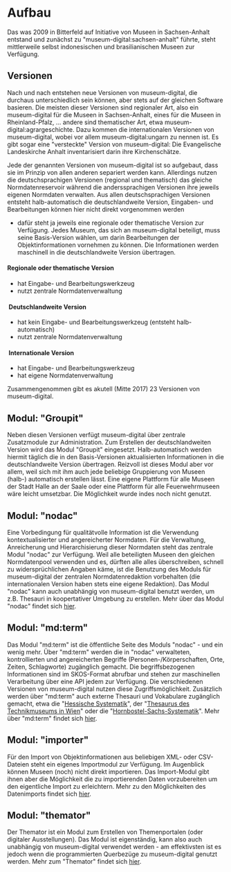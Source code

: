 Aufbau
======

Das was 2009 in Bitterfeld auf Initiative von Museen in Sachsen-Anhalt
entstand und zunächst zu \"museum-digital:sachsen-anhalt\" führte, steht
mittlerweile selbst indonesischen und brasilianischen Museen zur
Verfügung.

Versionen
---------

Nach und nach entstehen neue Versionen von museum-digital, die durchaus
unterschiedlich sein können, aber stets auf der gleichen Software
basieren. Die meisten dieser Versionen sind regionaler Art, also ein
museum-digital für die Museen in Sachsen-Anhalt, eines für die Museen in
Rheinland-Pfalz, \... andere sind thematischer Art, etwa
museum-digital:agrargeschichte. Dazu kommen die internationalen
Versionen von museum-digital, wobei vor allem museum-digital:ungarn zu
nennen ist. Es gibt sogar eine \"versteckte\" Version von
museum-digital: Die Evangelische Landeskirche Anhalt inventarisiert
darin ihre Kirchenschätze.

Jede der genannten Versionen von museum-digital ist so aufgebaut, dass
sie im Prinzip von allen anderen separiert werden kann. Allerdings
nutzen die deutschsprachigen Versionen (regional und thematisch) das
gleiche Normdatenreservoir während die anderssprachigen Versionen ihre
jeweils eigenen Normdaten verwalten. Aus allen deutschsprachigen
Versionen entsteht halb-automatisch die deutschlandweite Version,
Eingaben- und Bearbeitungen können hier nicht direkt vorgenommen werden
- dafür steht ja jeweils eine regionale oder thematische Version zur
Verfügung. Jedes Museum, das sich an museum-digital beteiligt, muss
seine Basis-Version wählen, um darin Bearbeitungen der
Objektinformationen vornehmen zu können. Die Informationen werden
maschinell in die deutschlandweite Version übertragen.

#### Regionale oder thematische Version

-   hat Eingabe- und Bearbeitungswerkzeug
-   nutzt zentrale Normdatenverwaltung

####  Deutschlandweite Version

-   hat kein Eingabe- und Bearbeitungswerkzeug (entsteht
    halb-automatisch)
-   nutzt zentrale Normdatenverwaltung

####  Internationale Version

-   hat Eingabe- und Bearbeitungswerkzeug
-   hat eigene Normdatenverwaltung

Zusammengenommen gibt es akutell (Mitte 2017) 23 Versionen von
museum-digital.

Modul: \"Groupit\"
------------------

Neben diesen Versionen verfügt museum-digital über zentrale Zusatzmodule
zur Administration. Zum Erstellen der deutschlandweiten Version wird das
Modul \"Groupit\" eingesetzt. Halb-automatisch werden hiermit täglich
die in den Basis-Versionen aktualisierten Informationen in die
deutschlandweite Version übertragen. Reizvoll ist dieses Modul aber vor
allem, weil sich mit ihm auch jede beliebige Gruppierung von Museen
(halb-) automatisch erstellen lässt. Eine eigene Plattform für alle
Museen der Stadt Halle an der Saale oder eine Plattform für alle
Feuerwehrmuseen wäre leicht umsetzbar. Die Möglichkeit wurde indes noch
nicht genutzt.

Modul: \"nodac\"
----------------

Eine Vorbedingung für qualitätvolle Information ist die Verwendung
kontextualisierter und angereicherter Normdaten. Für die Verwaltung,
Anreicherung und Hierarchisierung dieser Normdaten steht das zentrale
Modul \"nodac\" zur Verfügung. Weil alle beteiligten Museen den gleichen
Normdatenpool verwenden und es, dürften alle alles überschreiben,
schnell zu widersprüchlichen Angaben käme, ist die Benutzung des Moduls
für museum-digital der zentralen Normdatenredaktion vorbehalten (die
internationalen Version haben stets eine eigene Redaktion). Das Modul
\"nodac\" kann auch unabhängig von museum-digital benutzt werden, um
z.B. Thesauri in koopertativer Umgebung zu erstellen. Mehr über das
Modul \"nodac\" findet sich [hier](?lan=de&q=Normdaten/Verwaltung).

Modul: \"md:term\"
------------------

Das Modul \"md:term\" ist die öffentliche Seite des Moduls \"nodac\" -
und ein wenig mehr. Über \"md:term\" werden die in \"nodac\"
verwalteten, kontrollierten und angereicherten Begriffe
(Personen-/Körperschaften, Orte, Zeiten, Schlagworte) zugänglich
gemacht. Die begriffsbezogenen Informationen sind im SKOS-Format
abrufbar und stehen zur maschinellen Verarbeitung über eine API jedem
zur Verfügung. Die verschiedenen Versionen von museum-digital nutzen
diese Zugriffsmöglichkeit. Zusätzlich werden über \"md:term\" auch
externe Thesauri und Vokabulare zugänglich gemacht, etwa die
\"[Hessische
Systematik](../term/hesys/tag/tag.php?nodac_version=hesys&tagnum=2771)\",
der \"[Thesaurus des Technikmuseums in
Wien](../term/technikthesaurus/tag/tag.php?nodac_version=technikthesaurus&tagnum=7002)\"
oder die
\"[Hornbostel-Sachs-Systematik](../term/hornbostel/tag/tag.php?nodac_version=hornbostel&tagnum=84)\".
Mehr über \"md:term\" findet sich [hier](?lan=de&q=Normdaten/Nutzung).

Modul: \"importer\"
-------------------

Für den Import von Objektinformationen aus beliebigen XML- oder
CSV-Dateien steht ein eigenes Importmodul zur Verfügung. Im Augenblick
können Museen (noch) nicht direkt importieren. Das Import-Modul gibt
ihnen aber die Möglichkeit die zu importierenden Daten vorzubereiten um
den eigentliche Import zu erleichtern. Mehr zu den Möglichkeiten des
Datenimports findet sich
[hier](?lan=de&q=Erfassung%20und%20Bearbeitung/Erfassung/Importieren).

Modul: \"themator\"
-------------------

Der Themator ist ein Modul zum Erstellen von Themenportalen (oder
digitaler Ausstellungen). Das Modul ist eigenständig, kann also auch
unabhängig von museum-digital verwendet werden - am effektivsten ist es
jedoch wenn die programmierten Querbezüge zu museum-digital genutzt
werden. Mehr zum \"Themator\" findet sich
[hier](?lan=de&q=Ausgabe/Themen).
